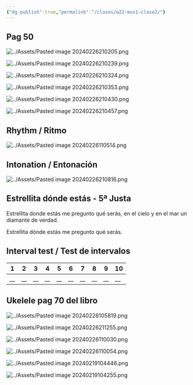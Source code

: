 ```yaml
---
{"dg-publish":true,"permalink":"/clases/w22-mus1-clase2/"}
---
```




<div class=slide>

## Pag 50

</div>
<div class=slide>

![../Assets/Pasted image 20240226210205.png](/img/user/Assets/Pasted%20image%2020240226210205.png)

</div>

<div class=slide>

![../Assets/Pasted image 20240226210239.png](/img/user/Assets/Pasted%20image%2020240226210239.png)

</div>
<div class="slide">

![../Assets/Pasted image 20240226210324.png](/img/user/Assets/Pasted%20image%2020240226210324.png)

</div>
<div class="slide">

![../Assets/Pasted image 20240226210353.png](/img/user/Assets/Pasted%20image%2020240226210353.png)

</div>
<div class="slide">

![../Assets/Pasted image 20240226210430.png](/img/user/Assets/Pasted%20image%2020240226210430.png)

</div>
<div class="slide">

![../Assets/Pasted image 20240226210457.png](/img/user/Assets/Pasted%20image%2020240226210457.png)

</div>
<div class=slide>

## Rhythm / Ritmo

![../Assets/Pasted image 20240226110514.png](/img/user/Assets/Pasted%20image%2020240226110514.png)

</div>
<div class=slide>

## Intonation / Entonación

![../Assets/Pasted image 20240226210816.png](/img/user/Assets/Pasted%20image%2020240226210816.png)

</div>

<div class=slide>

## Estrellita dónde estás - 5ª Justa

Estrellita donde estás
me pregunto qué serás,
en el cielo y en el mar
un diamante de verdad.

Estrellita dónde estás
me pregunto qué serás.

</div>
 
<div class=slide>

## Interval test / Test de intervalos

| 1   | 2   | 3   | 4   | 5   | 6   | 7   | 8   | 9   | 10  |
| --- | --- | --- | --- | --- | --- | --- | --- | --- | --- |
| __  | __  | __  | __  | __  | __  | __  | __  | __  | __  | 

</div>
<div class=slide>

## Ukelele pag 70 del libro

![../Assets/Pasted image 20240226105819.png](/img/user/Assets/Pasted%20image%2020240226105819.png)

</div>
<div class="slide">

![../Assets/Pasted image 20240226211255.png](/img/user/Assets/Pasted%20image%2020240226211255.png)

</div>
<div class="slide">

![../Assets/Pasted image 20240226110030.png](/img/user/Assets/Pasted%20image%2020240226110030.png)

</div>
<div class="slide">

![../Assets/Pasted image 20240226110054.png](/img/user/Assets/Pasted%20image%2020240226110054.png)

</div>
<div class=slide>

![../Assets/Pasted image 20240219104446.png](/img/user/Assets/Pasted%20image%2020240219104446.png)

</div>
<div class="slide">

![../Assets/Pasted image 20240219104255.png](/img/user/Assets/Pasted%20image%2020240219104255.png)

</div>


